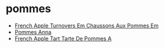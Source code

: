 # pommes

 * [French Apple Turnovers Em Chaussons Aux Pommes Em](../index/f/french-apple-turnovers-em-chaussons-aux-pommes-em-350419.json)
 * [Pommes Anna](../index/p/pommes-anna-11973.json)
 * [French Apple Tart Tarte De Pommes A](../index/f/french-apple-tart-tarte-de-pommes-a.json)
